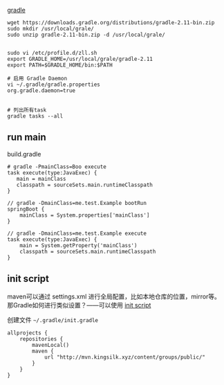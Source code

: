 
[gradle](http://gradle.org/)



```
wget https://downloads.gradle.org/distributions/gradle-2.11-bin.zip
sudo mkdir /usr/local/grale/
sudo unzip gradle-2.11-bin.zip -d /usr/local/grale/


sudo vi /etc/profile.d/zll.sh
export GRADLE_HOME=/usr/local/grale/gradle-2.11
export PATH=$GRADLE_HOME/bin:$PATH

# 启用 Gradle Daemon
vi ~/.gradle/gradle.properties
org.gradle.daemon=true


# 列出所有task
gradle tasks --all
```

## run main

build.gradle

```
# gradle -PmainClass=Boo execute
task execute(type:JavaExec) {
   main = mainClass
   classpath = sourceSets.main.runtimeClasspath
}

// gradle -DmainClass=me.test.Example bootRun
springBoot {
    mainClass = System.properties['mainClass']
}

// gradle -DmainClass=me.test.Example execute
task execute(type:JavaExec) {
    main = System.getProperty('mainClass')
    classpath = sourceSets.main.runtimeClasspath
}
```
## init script
maven可以通过 settings.xml 进行全局配置，比如本地仓库的位置，mirror等。
那Gradle如何进行类似设置？——可以使用 [init script](https://docs.gradle.org/current/userguide/init_scripts.html)

创建文件 `~/.gradle/init.gradle`

```
allprojects {
    repositories {
        mavenLocal()
        maven {
            url "http://mvn.kingsilk.xyz/content/groups/public/"
        }
    }
}

```


